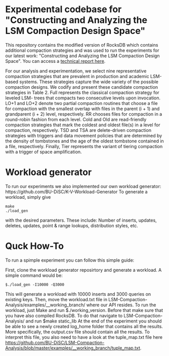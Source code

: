 <H1> Experimental codebase for "Constructing and Analyzing the LSM Compaction Design Space" </H1>

This repository contains the modified version of RocksDB which contains additional compaction strategies and was used to run the experiments for our latest work: "Constructing and Analyzing the LSM Compaction Design Space". You can access a [technical report here](https://disc-projects.bu.edu/documents/DiSC-TR-LSM-Compaction-Analysis.pdf).

For our analysis and experimentation, we select nine representative compaction strategies that are prevalent in production and academic LSM-based systems. These strategies capture the wide variety of the possible compaction designs. We codify and present these candidate compaction strategies in Table 2. Full represents the classical compaction strategy for leveled LSM- trees that compacts two consecutive levels upon invocation. LO+1 and LO+2 denote two partial compaction routines that choose a file for compaction with the smallest overlap with files in the parent (i + 1) and grandparent (i + 2) level, respectively. RR chooses files for compaction in a round-robin fashion from each level. Cold and Old are read-friendly compaction strategies that mark the coldest and oldest file(s) in a level for compaction, respectively. TSD and TSA are delete-driven compaction strategies with triggers and data movement policies that are determined by the density of tombstones and the age of the oldest tombstone contained in a file, respectively. Finally, Tier represents the variant of tiering compaction with a trigger of space amplification.

<H1> Workload generator </H1>
To run our experiments we also implemented our own workload generator: https://github.com/BU-DiSC/K-V-Workload-Generator
To generate a workload, simply give 

```
make
./load_gen
```

with the desired parameters. These include: Number of inserts, updates, deletes, updates, point & range lookups, distribution styles, etc. 

<H1> Quck How-To </H1>
To run a spimple experiment you can follow this simple guide:

First, clone the workload generator reposirtory and generate a workload. A simple command would be: 

```
$./load_gen -I10000 -Q3000
```

This will generate a workload with 10000 inserts and 3000 queries on existing keys. 
Then, move the workload.txt file in LSM-Compaction-Analysis/examples/__working_branch/ where our API resides. 
To run the workload, just Make and run $./working_version. Before that make sure that you have also compiled RocksDB. To do that navigate to LSM-Compaction-Analysis/ and run $make static_lib
At the end of the experiment you should be able to see a newly created log_home folder that contains all the results. More specifically, the output.csv file should contain all the results. To interpret this file, you also need to have a look at the tuple_map.txt file here https://github.com/BU-DiSC/LSM-Compaction-Analysis/blob/master/examples/__working_branch/tuple_map.txt. 

